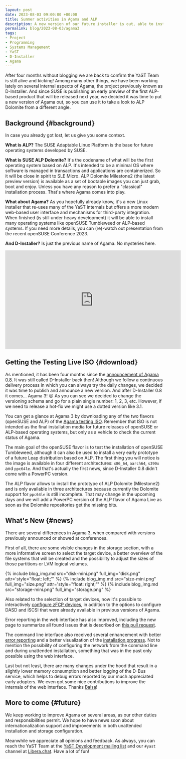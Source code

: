 ```yaml
---
layout: post
date: 2023-08-03 09:00:00 +00:00
title: Summer activities in Agama and ALP
description: A new version of our future installer is out, able to install ALP Dolomite previews
permalink: blog/2023-08-03/agama3
tags:
- Project
- Programming
- Systems Management
- YaST
- D-Installer
- Agama
---
```


After four months without blogging we are back to confirm the YaST Team is still alive and kicking!
Among many other things, we have been working lately on several internal aspects of Agama, the
project previously known as D-Installer. And since SUSE is publishing an early preview of the first
ALP-based product that will be released next year, we decided it was time to put a new version of
Agama out, so you can use it to take a look to ALP Dolomite from a different angle.

## Background {#background}

In case you already got lost, let us give you some context.

**What is ALP?** The SUSE Adaptable Linux Platform is the base for future operating systems developed
by SUSE.

**What is SUSE ALP Dolomite?** It's the codename of what will be the first operating system based on
ALP. It's intended to be a minimal OS where software is managed in transactions and applications are
containerized. So it will be close in spirit to SLE Micro. ALP Dolomite Milestone2 (the latest
preview version) is available as a set of bootable images you can just grab, boot and enjoy. Unless
you have any reason to prefer a "classical" installation process. That's where Agama comes into
play.

**What about Agama?** As you hopefully already know, it's a new Linux installer that re-uses many of
the YaST internals but offers a more modern web-based user interface and mechanisms for third-party
integration. When finished (is still under heavy development) it will be able to install many
operating systems like openSUSE Tumbleweed or ALP-based systems. If you need more details, you can
(re)-watch out presentation from the recent openSUSE Conference 2023.

**And D-Installer?** Is just the previous name of Agama. No mysteries here.

<iframe width="560" height="315" src="https://www.youtube.com/embed/Ey7BPFggtns" frameborder="0" allow="accelerometer; autoplay; clipboard-write; encrypted-media; gyroscope; picture-in-picture; web-share" allowfullscreen></iframe>

## Getting the Testing Live ISO {#download}

As mentioned, it has been four months since the [announcement of Agama
0.8]({{site.baseurl}}/blog/2023-03-30/d-installer-0-8). It was still called D-Installer back then!
Although we follow a continuous delivery process in which you can always try the daily changes, we
decided it was time to publish and announce a new version. And after D-Installer 0.8 it comes...
Agama 3! :wink: As you can see we decided to change the versioning schema and go for a plain single
number: 1, 2, 3, etc. However, if we need to release a hot-fix we might use a dotted version like
3.1.

You can get a glance at Agama 3 by downloading any of the two flavors (openSUSE and ALP) of the
[Agama testing
ISO](https://download.opensuse.org/repositories/systemsmanagement:/Agama:/Devel/images/iso/).
Remember that ISO is not intended as the final installation media for future releases of openSUSE or
ALP-based operating systems, but only as a vehicle to check the current status of Agama.

The main goal of the openSUSE flavor is to test the installation of openSUSE Tumbleweed, although it
can also be used to install a very early prototype of a future Leap distribution based on ALP. The
first thing you will notice is the image is available in four different architectures: `x86_64`,
`aarch64`, `s390x` and `ppc64le`. And that's actually the first news, since D-Installer 0.8 didn't
come with a PowerPC version.

The ALP flavor allows to install the prototype of ALP Dolomite (Milestone2) and is only available in
three architectures because currently the Dolomite support for `ppc64le` is still incomplete. That
may change in the upcoming days and we will add a PowerPC version of the ALP flavor of Agama Live as
soon as the Dolomite repositories get the missing bits.

## What's New {#news}

There are several differences in Agama 3, when compared with versions previously announced or
showed at conferences.

First of all, there are some visible changes in the storage section, with a more informative screen
to select the target device, a better overview of the file systems that will be created and the
possibility to adjust the sizes of those partitions or LVM logical volumes.

{% include blog_img.md src="disk-mini.png" full_img="disk.png" attr='style="float: left;"' %}
{% include blog_img.md src="size-mini.png" full_img="size.png" attr='style="float: right;"' %}
{% include blog_img.md src="storage-mini.png" full_img="storage.png" %}

Also related to the selection of target devices, now it's possible to interactively
[configure zFCP devices](https://github.com/openSUSE/agama/pull/634), in addition to the options
to configure DASD and iSCSI that were already available in previous versions of Agama.

Error reporting in the web interface has also improved, including the new page to summarize all
found issues that is described on [this pull request](https://github.com/openSUSE/agama/pull/540).

The command line interface also received several enhancement with better [error
reporting](https://github.com/openSUSE/agama/pull/659) and a better visualization of the
[installation progress](https://github.com/openSUSE/agama/pull/653). Not to mention the possibility
of configuring the network from the command line and during unattended installation, something
that was in the past only possible using the web interface.

Last but not least, there are many changes under the hood that result in a slightly lower memory
consumption and better logging of the D-Bus service, which helps to debug errors reported by our
much appreciated early adopters. We even got some nice contributions to improve the internals of the
web interface. Thanks [Balsa](https://github.com/balsa-asanovic)!

## More to come {#future}

We keep working to improve Agama on several areas, as our other duties and responsibilities permit.
We hope to have news soon about internationalization support and improvements in both unattended
installation and storage configuration.

Meanwhile we appreciate all opinions and feedback. As always, you can reach the YaST Team at the
[YaST Development mailing
list](https://lists.opensuse.org/archives/list/yast-devel@lists.opensuse.org/) and our `#yast`
channel at [Libera.chat](https://libera.chat/). Have a lot of fun!

